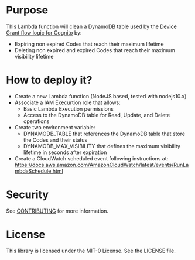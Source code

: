 # Purpose
This Lambda function will clean a DynamoDB table used by the [Device Grant flow logic for Cognito](https://github.com/aws-samples/cognito-device-grant-flow) by:
 - Expiring non expired Codes that reach their maximum lifetime
 - Deleting non expired and expired Codes that reach their maximum visibility lifetime

# How to deploy it?
 - Create a new Lambda function (NodeJS based, tested with nodejs10.x)
 - Associate a IAM Execurtion role that allows:
   - Basic Lambda Execution permissions
   - Access to the DynamoDB table for Read, Update, and Delete operations
 - Create two environment variable:
   - DYNAMODB_TABLE that references the DynamoDB table that store the Codes and their status
   - DYNAMODB_MAX_VISIBILITY that defines the maximum visibility lifetime in seconds after expiration
 - Create a CloudWatch scheduled event following instructions at: https://docs.aws.amazon.com/AmazonCloudWatch/latest/events/RunLambdaSchedule.html

# Security

See [CONTRIBUTING](CONTRIBUTING.md#security-issue-notifications) for more information.

# License

This library is licensed under the MIT-0 License. See the LICENSE file.

